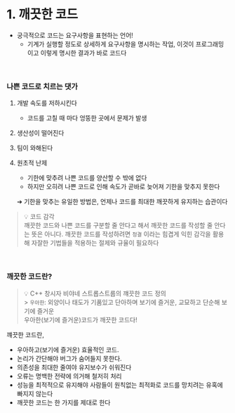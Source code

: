 # 1. 깨끗한 코드

- 궁극적으로 코드는 요구사항을 표현하는 언어!
  - 기계가 실행할 정도로 상세하게 요구사항을 명시하는 작업, 이것이 프로그래밍이고 이렇게 명시한 결과가 바로 코드다

 <br />

### 나쁜 코드로 치르는 댓가

1. 개발 속도를 저하시킨다

   - 코드를 고칠 때 마다 엉뚱한 곳에서 문제가 발생

2. 생산성이 떨어진다
3. 팀이 와해된다
4. 원초적 난제

   - 기한에 맞추려 나쁜 코드를 양산할 수 밖에 없다
   - 하지만 오히려 나쁜 코드로 인해 속도가 곧바로 늦어져 기한을 맞추지 못한다

   ➔ 기한을 맞추는 유일한 방법은, 언제나 코드를 최대한 깨끗하게 유지하는 습관이다

> 💡 코드 감각 <br />
> 깨끗한 코드와 나쁜 코드를 구분할 줄 안다고 해서 깨끗한 코드를 작성할 줄 안다는 뜻은 아니다.
> 깨끗한 코드를 작성하려면 `청결` 이라는 힘겹게 익힌 감각을 활용해 자잘한 기법들을 적용하는 절제와 규율이 필요하다

 <br />

### 깨끗한 코드란?

> 💡 C++ 창시자 비야네 스트롭스트룹의 꺠끗한 코드 정의 <br /> > `우아한`: 외양이나 태도가 기품있고 단아하며 보기에 즐거운, 교묘하고 단순해 보기에 즐거운 <br /> 우아한(보기에 즐거운)코드가 깨끗한 코드다!

꺠끗한 코드란,

- 우아하고(보기에 즐거운) 효율적인 코드.
- 논리가 간단해야 버그가 숨어들지 못한다.
- 의존성을 최대한 줄여야 유지보수가 쉬워진다
- 오류는 명백한 전략에 의거해 철저히 처리
- 성능을 최적적으로 유지해야 사람들이 원칙없는 최적화로 코드를 망치려는 유혹에 빠지지 않는다
- 깨끗한 코드는 한 가지를 제대로 한다
